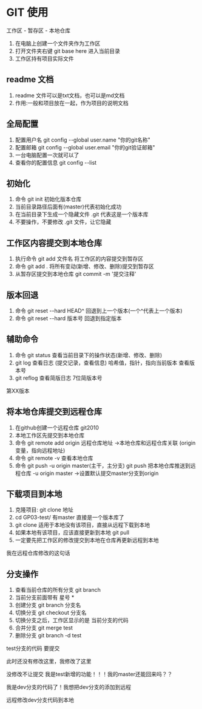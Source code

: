 
# GIT 使用

工作区 - 暂存区 - 本地仓库

1. 在电脑上创建一个文件夹作为工作区
2. 打开文件夹右键 git base here 进入当前目录
3. 工作区持有项目实际文件

## readme 文档
1. readme 文件可以是txt文档，也可以是md文档
2. 作用:一般和项目放在一起，作为项目的说明文档

## 全局配置
1. 配置用户名 git config --global user.name "你的git名称"
2. 配置邮箱   git config --global user.email "你的git验证邮箱"
3. 一台电脑配置一次就可以了
4. 查看你的配置信息 git config --list

## 初始化
1. 命令 git init 初始化版本仓库
2. 当前目录路径后面有(master)代表初始化成功
3. 在当前目录下生成一个隐藏文件 .git 代表这是一个版本库 
4. 不要操作，不要修改 .git 文件，让它隐藏

## 工作区内容提交到本地仓库
1. 执行命令 git add 文件名 将工作区的内容提交到暂存区
2. 命令 git add . 将所有变动(新增、修改、删除)提交到暂存区
3. 从暂存区提交到本地仓库 git commit -m '提交注释'

## 版本回退
1. 命令 git reset --hard HEAD^ 回退到上一个版本(一个^代表上一个版本)
2. 命令 git reset --hard 版本号 回退到指定版本


## 辅助命令
1. 命令 git status 查看当前目录下的操作状态(新增、修改、删除)
2. git log 查看日志 (提交记录，查看信息) 哈希值，指针，指向当前版本 查看版本号
3. git reflog 查看简版日志 7位简版本号



第XX版本

## 将本地仓库提交到远程仓库
1. 在github创建一个远程仓库 git2010
2. 本地工作区先提交到本地仓库
3. 命令 git remote add origin 远程仓库地址 ->本地仓库和远程仓库关联  (origin变量，指向远程地址)
4. 命令 git remote -v 查看本地仓库
5. 命令 git push -u origin master(主干，主分支) 
  git push 把本地仓库推送到远程仓库
  -u origin master  ->设置默认提交master分支到origin

## 下载项目到本地
1. 克隆项目: git clone 地址
2. cd GP03-test/ 有master 直接是一个版本库了
3. git clone 适用于本地没有该项目，直接从远程下载到本地
4. 如果本地有该项目，应该直接更新到本地 git pull
5. 一定要先把工作区的修改提交到本地在仓库再更新远程到本地

我在远程仓库修改的这句话 

## 分支操作
1. 查看当前仓库的所有分支 git branch
2. 当前分支前面带有 星号 *
3. 创建分支 git branch 分支名
4. 切换分支 git checkout 分支名
5. 切换分支之后，工作区显示的是 当前分支的代码
6. 合并分支 git merge test
7. 删除分支 git branch -d test

test分支的代码 要提交

此时还没有修改这里，我修改了这里


没修改不让提交
我是test新增的功能！！！我的master还能回来吗？？




我是dev分支的代码了！我想把dev分支的添加到远程

远程修改dev分支代码到本地
